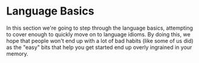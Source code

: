 # Language Basics

In this section we're going to step through the language basics, attempting to cover enough to quickly move on to
language idioms. By doing this, we hope that people won't end up with a lot of bad habits (like some of us did) as the
"easy" bits that help you get started end up overly ingrained in your memory.
